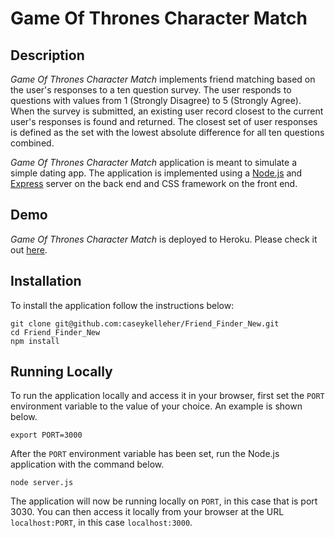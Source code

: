 
# Game Of Thrones Character Match

## Description

*Game Of Thrones Character Match* implements friend matching based on the user's responses to a ten question survey. The user responds to questions with values from 1 (Strongly Disagree) to 5 (Strongly Agree). When the survey is submitted, an existing user record closest to the current user's responses is found and returned. The closest set of user responses is defined as the set with the lowest absolute difference for all ten questions combined.

*Game Of Thrones Character Match* application is meant to simulate a simple dating app. The application is implemented using a [Node.js](https://nodejs.org/en/) and [Express](https://expressjs.com/) server on the back end and CSS framework on the front end.

## Demo
	
*Game Of Thrones Character Match* is deployed to Heroku. Please check it out [here](https://damp-thicket-56977.herokuapp.com/).

## Installation

To install the application follow the instructions below:

	git clone git@github.com:caseykelleher/Friend_Finder_New.git
	cd Friend_Finder_New
	npm install
	
## Running Locally

To run the application locally and access it in your browser, first set the `PORT` environment variable to the value of your choice. An example is shown below.

	export PORT=3000
	
After the `PORT` environment variable has been set, run the Node.js application with the command below.

	node server.js
	
The application will now be running locally on `PORT`, in this case that is port 3030. You can then access it locally from your browser at the URL `localhost:PORT`, in this case `localhost:3000`.
